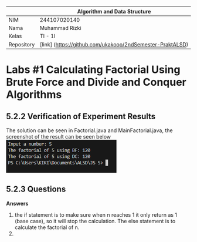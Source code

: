 |  | Algorithm and Data Structure |
|--|--|
| NIM |  244107020140|
| Nama |  Muhammad Rizki |
| Kelas | TI - 1I |
| Repository | [link] (https://github.com/ukakooo/2ndSemester-PraktALSD) |

# Labs #1 Calculating Factorial Using Brute Force and Divide and Conquer Algorithms

## 5.2.2 Verification of Experiment Results
The solution can be seen in Factorial.java and MainFactorial.java, the screenshot of the result can be seen below
![ Screenshot ](img/1.png)

## 5.2.3 Questions
**Answers**
1. the if statement is to make sure when n reaches 1 it only return as 1 (base case), so it will stop the calculation. The else statement is to calculate the factorial of n.
2. 